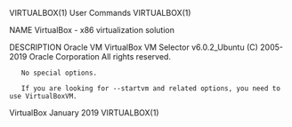 VIRTUALBOX(1)                                                                                   User Commands                                                                                   VIRTUALBOX(1)

NAME
       VirtualBox - x86 virtualization solution

DESCRIPTION
       Oracle VM VirtualBox VM Selector v6.0.2_Ubuntu (C) 2005-2019 Oracle Corporation All rights reserved.

       No special options.

       If you are looking for --startvm and related options, you need to use VirtualBoxVM.

VirtualBox                                                                                       January 2019                                                                                   VIRTUALBOX(1)
